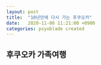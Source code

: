 ```yaml
---
layout: post
title:  "10년만에 다시 가는 후쿠오카"
date:   2020-11-06 11:21:00 +0900
categories: psyoblade created
---
```


## 후쿠오카 가족여행

> 